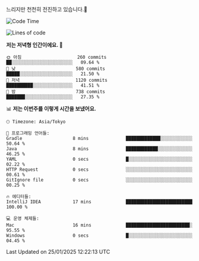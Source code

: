 느리지만 천천히 전진하고 있습니다.🐢

<!--START_SECTION:waka-->
![Code Time](http://img.shields.io/badge/Code%20Time-1%2C516%20hrs%2019%20mins-blue)

![Lines of code](https://img.shields.io/badge/%EC%A0%80%EB%8A%94%20%EC%97%AC%ED%83%9C%EA%B9%8C%EC%A7%80%20-916.3%20thousand%20%EC%A4%84%EC%9D%98%20%EC%BD%94%EB%93%9C%EB%A5%BC%20%EC%9E%91%EC%84%B1%ED%96%88%EC%96%B4%EC%9A%94.-blue)

**저는 저녁형 인간이에요. 🦉** 

```text
🌞 아침                     260 commits         ██░░░░░░░░░░░░░░░░░░░░░░░   09.64 % 
🌆 낮　                     580 commits         █████░░░░░░░░░░░░░░░░░░░░   21.50 % 
🌃 저녁                     1120 commits        ██████████░░░░░░░░░░░░░░░   41.51 % 
🌙 밤　                     738 commits         ███████░░░░░░░░░░░░░░░░░░   27.35 % 
```


📊 **저는 이번주를 이렇게 시간을 보냈어요.** 

```text
🕑︎ Timezone: Asia/Tokyo

💬 프로그래밍 언어들: 
Gradle                   8 mins              █████████████░░░░░░░░░░░░   50.64 % 
Java                     8 mins              ████████████░░░░░░░░░░░░░   46.25 % 
YAML                     0 secs              █░░░░░░░░░░░░░░░░░░░░░░░░   02.22 % 
HTTP Request             0 secs              ░░░░░░░░░░░░░░░░░░░░░░░░░   00.61 % 
GitIgnore file           0 secs              ░░░░░░░░░░░░░░░░░░░░░░░░░   00.25 % 

🔥 에디터들: 
IntelliJ IDEA            17 mins             █████████████████████████   100.00 % 

💻 운영 체제들: 
Mac                      16 mins             ████████████████████████░   95.55 % 
Windows                  0 secs              █░░░░░░░░░░░░░░░░░░░░░░░░   04.45 % 
```


 Last Updated on 25/01/2025 12:22:13 UTC
<!--END_SECTION:waka-->
